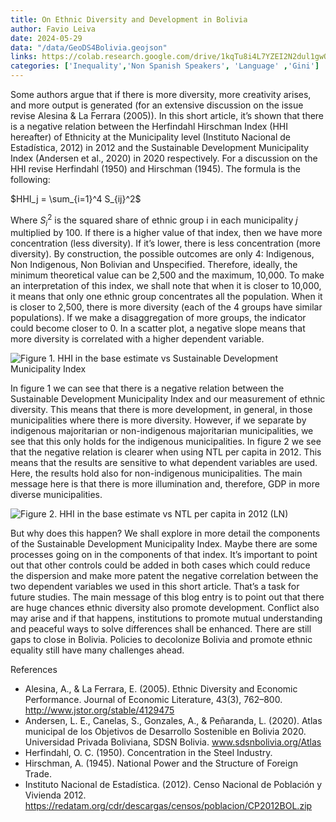 ```yaml
---
title: On Ethnic Diversity and Development in Bolivia
author: Favio Leiva
date: 2024-05-29
data: "/data/GeoDS4Bolivia.geojson"
links: https://colab.research.google.com/drive/1kqTu8i4L7YZEI2N2dul1gwQzFQp833en#scrollTo=lzGZctP73dnP
categories: ['Inequality','Non Spanish Speakers', 'Language' ,'Gini']
---
```




Some authors argue that if there is more diversity, more creativity arises, and more output is generated (for an extensive discussion on the issue revise Alesina & La Ferrara (2005)). In this short article, it’s shown that there is a negative relation between the Herfindahl Hirschman Index (HHI hereafter) of Ethnicity at the Municipality level (Instituto Nacional de Estadística, 2012) in 2012 and the Sustainable Development Municipality Index (Andersen et al., 2020) in 2020 respectively. For a discussion on the HHI revise Herfindahl (1950) and Hirschman (1945). The formula is the following:

$HHI_j = \sum_{i=1}^4 S_{ij}^2$

Where $S_i^2$ is the squared share of ethnic group i in each municipality $j$ multiplied by 100. If there is a higher value of that index, then we have more concentration (less diversity). If it’s lower, there is less concentration (more diversity). By construction, the possible outcomes are only 4: Indigenous, Non Indigenous, Non Bolivian and Unspecified. Therefore, ideally, the minimum theoretical value can be 2,500 and the maximum, 10,000. 
To make an interpretation of this index, we shall note that when it is closer to 10,000, it means that only one ethnic group concentrates all the population. When it is closer to 2,500, there is more diversity (each of the 4 groups have similar populations). If we make a disaggregation of more groups, the indicator could become closer to 0. In a scatter plot, a negative slope means that more diversity is correlated with a higher dependent variable.

![Figure 1. HHI in the base estimate vs Sustainable Development Municipality Index](stories/favio-leiva-1/HHIbaseestimatevsSustainableDevelopmentMunicipalityIndex.png)

In figure 1 we can see that there is a negative relation between the Sustainable Development Municipality Index and our measurement of ethnic diversity. This means that there is more development, in general, in those municipalities where there is more diversity. However, if we separate by indigenous majoritarian or non-indigenous majoritarian municipalities, we see that this only holds for the indigenous municipalities.
In figure 2 we see that the negative relation is clearer when using NTL per capita in 2012. This means that the results are sensitive to what dependent variables are used. Here, the results hold also for non-indigenous municipalities. The main message here is that there is more illumination and, therefore, GDP in more diverse municipalities. 

![Figure 2. HHI in the base estimate vs NTL per capita in 2012 (LN)](stories/favio-leiva-1/HHIbaseestimatevsNTLpercapita2012(LN).png)

But why does this happen? We shall explore in more detail the components of the Sustainable Development Municipality Index. Maybe there are some processes going on in the components of that index. It’s important to point out that other controls could be added in both cases which could reduce the dispersion and make more patent the negative correlation between the two dependent variables we used in this short article. That’s a task for future studies. The main message of this blog entry is to point out that there are huge chances ethnic diversity also promote development. Conflict also may arise and if that happens, institutions to promote mutual understanding and peaceful ways to solve differences shall be enhanced. There are still gaps to close in Bolivia. Policies to decolonize Bolivia and promote ethnic equality still have many challenges ahead. 

References
- Alesina, A., & La Ferrara, E. (2005). Ethnic Diversity and Economic Performance. Journal of Economic Literature, 43(3), 762–800. http://www.jstor.org/stable/4129475
- Andersen, L. E., Canelas, S., Gonzales, A., & Peñaranda, L. (2020). Atlas municipal de los Objetivos de Desarrollo Sostenible en Bolivia 2020. Universidad Privada Boliviana, SDSN Bolivia. www.sdsnbolivia.org/Atlas
- Herfindahl, O. C. (1950). Concentration in the Steel Industry.
- Hirschman, A. (1945). National Power and the Structure of Foreign Trade.
- Instituto Nacional de Estadística. (2012). Censo Nacional de Población y Vivienda 2012. https://redatam.org/cdr/descargas/censos/poblacion/CP2012BOL.zip
 
















































